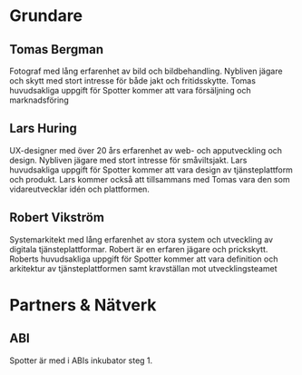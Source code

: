 # Grundare

## Tomas Bergman
Fotograf med lång erfarenhet av bild och bildbehandling. Nybliven jägare och skytt med stort intresse för både jakt och fritidsskytte. Tomas huvudsakliga uppgift för Spotter kommer att vara försäljning och marknadsföring

## Lars Huring
UX-designer med över 20 års erfarenhet av web- och apputveckling och design. Nybliven jägare med stort intresse för småviltsjakt. Lars huvudsakliga uppgift för Spotter kommer att vara design av tjänsteplattform och produkt. Lars kommer också att tillsammans med Tomas vara den som vidareutvecklar idén och plattformen.

## Robert Vikström
Systemarkitekt med lång erfarenhet av stora system och utveckling av digitala tjänsteplattformar. Robert är en erfaren jägare och prickskytt. Roberts huvudsakliga uppgift för Spotter kommer att vara definition och arkitektur av tjänsteplattformen samt kravställan mot utvecklingsteamet  

# Partners & Nätverk

## ABI
Spotter är med i ABIs inkubator steg 1. 